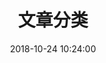 ---
title: 文章分类
date: 2018-10-24 10:24:00
type: "categories"
layout: "categories"
comments: false #关闭评论
---